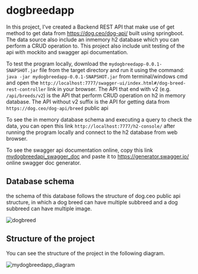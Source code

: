 # dogbreedapp
In this project, I've created a Backend REST API that make use of get method to get data from https://dog.ceo/dog-api/ built using springboot. The data source also include an inmemory h2 database which you can perform a CRUD operation to. This project also include unit testing of the api with mockito and swagger api documentation. 

To test the program locally, download the `mydogbreedapp-0.0.1-SNAPSHOT.jar` file from the target directory and run it using the command: `java -jar mydogbreedapp-0.0.1-SNAPSHOT.jar` from terminal/windows cmd and open the `http://localhost:7777/swagger-ui/index.html#/dog-breed-rest-controller` link in your browser. The API that end with v2 (e.g. `/api/breeds/v2`) is the API that perform CRUD operation on h2 in memory database. The API without v2 suffix is the API for getting data from `https://dog.ceo/dog-api/breed` public api

To see the in memory database schema and executing a query to check the data, you can open this link `http://localhost:7777/h2-console/` after running the program locally and connect to the h2 database from web browser.

To see the swagger api documentation online, copy this link [mydogbreedapi_swagger_doc](https://api.jsonbin.io/v3/b/63f8dcc8c0e7653a057ddc75?meta=false) and paste it to https://generator.swagger.io/ online swagger doc generator.

## Database schema
the schema of this database follows the structure of dog.ceo public api structure, in which a dog breed can have multiple subbreed and a dog subbreed can have multiple image. 

![dogbreed](https://user-images.githubusercontent.com/45975038/221231791-dd1c3b5e-988f-414b-9c82-c09945ce993b.png)

## Structure of the project
You can see the structure of the project in the following diagram.

![mydogbreedapp_diagram](https://user-images.githubusercontent.com/45975038/221236709-7ddbd30a-2aa8-4a0b-82f8-1104376749ef.jpg)
